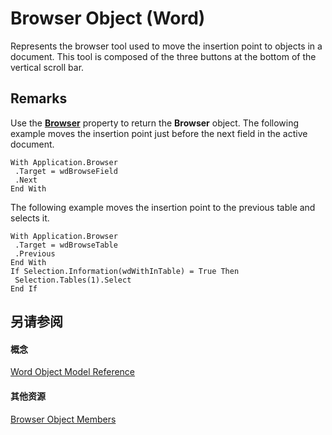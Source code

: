 
# Browser Object (Word)

Represents the browser tool used to move the insertion point to objects in a document. This tool is composed of the three buttons at the bottom of the vertical scroll bar.


## Remarks

Use the  **[Browser](79b1967d-e661-8953-7bb2-a35eadbfae54.md)** property to return the **Browser** object. The following example moves the insertion point just before the next field in the active document.


```
With Application.Browser 
 .Target = wdBrowseField 
 .Next 
End With
```

The following example moves the insertion point to the previous table and selects it.




```
With Application.Browser 
 .Target = wdBrowseTable 
 .Previous 
End With 
If Selection.Information(wdWithInTable) = True Then 
 Selection.Tables(1).Select 
End If
```


## 另请参阅


#### 概念


[Word Object Model Reference](be452561-b436-bb9b-6f94-3faa9a74a6fd.md)
#### 其他资源


[Browser Object Members](http://msdn.microsoft.com/library/ab97f30f-71c5-4360-0f6d-c47b7b45f0a3%28Office.15%29.aspx)